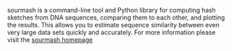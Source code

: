 sourmash is a command-line tool and Python library for computing hash sketches from DNA sequences, comparing them to each other, and plotting the results. This allows you to estimate sequence similarity between even very large data sets quickly and accurately.
For more information please visit the [sourmash homepage](https://sourmash.readthedocs.io/en/latest/)